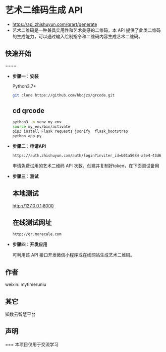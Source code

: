 # 艺术二维码生成 API
-    https://api.zhishuyun.com/qrart/generate
-    艺术二维码是一种兼具实用性和艺术美感的二维码，本 API 提供了此类二维码的生成能力，可以通过输入绘制指令和二维码内容生成艺术二维码。

## 快速开始
====
- __步骤一：安装__

    Python3.7+ 
    ```bash
    git clone https://github.com/hbqjzx/qrcode.git
    ```
    ## cd qrcode
    
    ```bash
    python3 -m venv my_env
    source my_env/bin/activate
    pip3 install Flask requests jsonify  flask_bootstrap
    python app.py
    ```

- __步骤二：申请API__
    ```bash
    https://auth.zhishuyun.com/auth/login?inviter_id=b01a5684-a3e4-43d6-a7c1-61105ccf9a8c&redirect=https://data.zhishuyun.com/services/38ecf158-36f2-42f2-8e7f-6786cdfc2452
    ```
    申请免费试用的艺术二维码 API 次数，创建并复制好token，在下面测试备用
    
- __步骤三：测试__
    ## 本地测试
    http://127.0.0.1:8000 

    ## 在线测试网址
    ```bash
    http://qr.morecale.com
    ```

- __步骤四：开发应用__
    
    可利用该 API 接口开发微信小程序或在线网站生成艺术二维码。
    

## 作者

 weixin: mytimeruniu

## 其它
知数云智慧平台
## 声明
===
本项目仅用于交流学习
